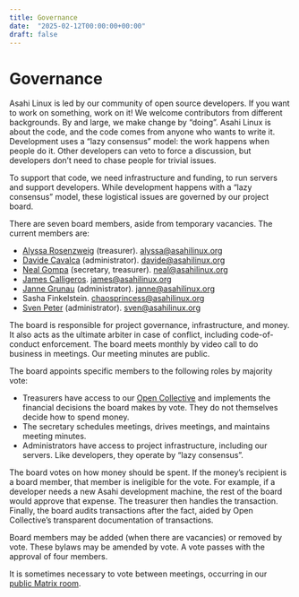 ```yaml
---
title: Governance
date:  "2025-02-12T00:00:00+00:00"
draft: false
---
```


# Governance

Asahi Linux is led by our community of open source developers. If you want to work on something, work on it! We welcome contributors from different backgrounds. By and large, we make change by “doing”. Asahi Linux is about the code, and the code comes from anyone who wants to write it. Development uses a “lazy consensus” model: the work happens when people do it. Other developers can veto to force a discussion, but developers don’t need to chase people for trivial issues.

To support that code, we need infrastructure and funding, to run servers and support developers. While development happens with a “lazy consensus” model, these logistical issues are governed by our project board.

There are seven board members, aside from temporary vacancies. The current members are:

* [Alyssa Rosenzweig](https://rosenzweig.io) (treasurer). <alyssa@asahilinux.org>
* [Davide Cavalca](https://github.com/davide125) (administrator). <davide@asahilinux.org>
* [Neal Gompa](https://royalgeekworld.com/) (secretary, treasurer). <neal@asahilinux.org>
* [James Calligeros](https://social.treehouse.systems/@chadmed). <james@asahilinux.org>
* [Janne Grunau](https://social.treehouse.systems/@janne) (administrator). <janne@asahilinux.org>
* Sasha Finkelstein. <chaosprincess@asahilinux.org>
* [Sven Peter](https://social.treehouse.systems/@sven) (administrator). <sven@asahilinux.org>

The board is responsible for project governance, infrastructure, and money. It also acts as the ultimate arbiter in case of conflict, including code-of-conduct enforcement. The board meets monthly by video call to do business in meetings. Our meeting minutes are public.

The board appoints specific members to the following roles by majority vote:

* Treasurers have access to our [Open Collective](https://opencollective.com/asahilinux) and implements the financial decisions the board makes by vote. They do not themselves decide how to spend money.
* The secretary schedules meetings, drives meetings, and maintains meeting minutes.
* Administrators have access to project infrastructure, including our servers. Like developers, they operate by “lazy consensus”.

The board votes on how money should be spent. If the money’s recipient is a board member, that member is ineligible for the vote. For example, if a developer needs a new Asahi development machine, the rest of the board would approve that expense. The treasurer then handles the transaction. Finally, the board audits transactions after the fact, aided by Open Collective’s transparent documentation of transactions.

Board members may be added (when there are vacancies) or removed by vote. These bylaws may be amended by vote. A vote passes with the approval of four members.

It is sometimes necessary to vote between meetings, occurring in our [public Matrix room](https://matrix.to/#/#asahi-board:matrix.org).
